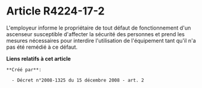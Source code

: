 # Article R4224-17-2

L'employeur informe le propriétaire de tout défaut de fonctionnement d'un ascenseur susceptible d'affecter la sécurité des
personnes et prend les mesures nécessaires pour interdire l'utilisation de l'équipement tant qu'il n'a pas été remédié à ce
défaut.

**Liens relatifs à cet article**

	**Créé par**:

	  - Décret n°2008-1325 du 15 décembre 2008 - art. 2
